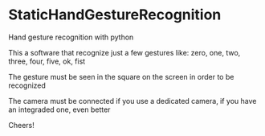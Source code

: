 # StaticHandGestureRecognition
Hand gesture recognition with python


This a software that recognize just a few gestures like: zero, one, two, three, four, five, ok, fist

The gesture must be seen in the square on the screen in order to be recognized

The camera must be connected if you use a dedicated camera, if you have an integraded one, even better

Cheers!
